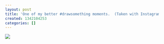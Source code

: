 ```yaml
---
layout: post
title: 'One of my better #drawsomething moments.  (Taken with Instagram)'
created: 1342104253
categories: []
---
```

<img src="http://24.media.tumblr.com/tumblr_m71y9qLGvB1rsr8w3o1_500.jpg"/><br/><br/>
